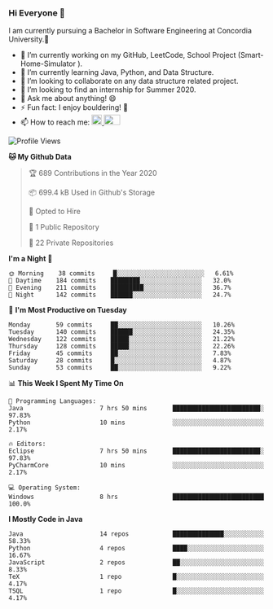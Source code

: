 ### Hi Everyone 👋
I am currently pursuing a Bachelor in Software Engineering at Concordia University.🏫

- 🔭 I’m currently working on my GitHub, LeetCode, School Project (Smart-Home-Simulator ).
- 🌱 I’m currently learning Java, Python, and Data Structure.
- 👯 I’m looking to collaborate on any data structure related project.
- 🤔 I’m looking to find an internship for Summer 2020.
- 💬 Ask me about anything! 😄
- ⚡ Fun fact: I enjoy bouldering! 🧗‍
- 📫 How to reach me: <a href="https://www.linkedin.com/in/siu-tong-ye/" target="_blank"> <img width="20px" width="32" src="https://cdn.jsdelivr.net/npm/simple-icons@v3/icons/linkedin.svg" /> </a> <a href="mailto:SiuTongYe@gmail.com" target="_blank"> <img height="20" width="32" src="https://cdn.jsdelivr.net/npm/simple-icons@v3/icons/gmail.svg" /> </a>

<!--START_SECTION:waka-->
![Profile Views](http://img.shields.io/badge/Profile%20Views-5-blue)

**🐱 My Github Data** 

> 🏆 689 Contributions in the Year 2020
 > 
> 📦 699.4 kB Used in Github's Storage 
 > 
> 💼 Opted to Hire
 > 
> 📜 1 Public Repository 
 > 
> 🔑 22 Private Repositories 

**I'm a Night 🦉** 

```text
🌞 Morning    38 commits     █░░░░░░░░░░░░░░░░░░░░░░░░   6.61% 
🌆 Daytime    184 commits    ████████░░░░░░░░░░░░░░░░░   32.0% 
🌃 Evening    211 commits    █████████░░░░░░░░░░░░░░░░   36.7% 
🌙 Night      142 commits    ██████░░░░░░░░░░░░░░░░░░░   24.7%

```
📅 **I'm Most Productive on Tuesday** 

```text
Monday       59 commits     ██░░░░░░░░░░░░░░░░░░░░░░░   10.26% 
Tuesday      140 commits    ██████░░░░░░░░░░░░░░░░░░░   24.35% 
Wednesday    122 commits    █████░░░░░░░░░░░░░░░░░░░░   21.22% 
Thursday     128 commits    █████░░░░░░░░░░░░░░░░░░░░   22.26% 
Friday       45 commits     ██░░░░░░░░░░░░░░░░░░░░░░░   7.83% 
Saturday     28 commits     █░░░░░░░░░░░░░░░░░░░░░░░░   4.87% 
Sunday       53 commits     ██░░░░░░░░░░░░░░░░░░░░░░░   9.22%

```


📊 **This Week I Spent My Time On** 

```text
💬 Programming Languages: 
Java                     7 hrs 50 mins       ████████████████████████░   97.83% 
Python                   10 mins             ░░░░░░░░░░░░░░░░░░░░░░░░░   2.17%

🔥 Editors: 
Eclipse                  7 hrs 50 mins       ████████████████████████░   97.83% 
PyCharmCore              10 mins             ░░░░░░░░░░░░░░░░░░░░░░░░░   2.17%

💻 Operating System: 
Windows                  8 hrs               █████████████████████████   100.0%

```

**I Mostly Code in Java** 

```text
Java                     14 repos            ██████████████░░░░░░░░░░░   58.33% 
Python                   4 repos             ████░░░░░░░░░░░░░░░░░░░░░   16.67% 
JavaScript               2 repos             ██░░░░░░░░░░░░░░░░░░░░░░░   8.33% 
TeX                      1 repo              █░░░░░░░░░░░░░░░░░░░░░░░░   4.17% 
TSQL                     1 repo              █░░░░░░░░░░░░░░░░░░░░░░░░   4.17%

```



<!--END_SECTION:waka-->
